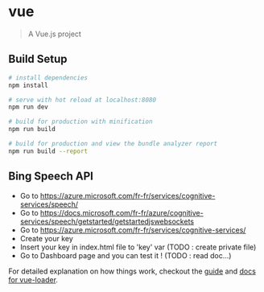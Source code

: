 # vue

> A Vue.js project

## Build Setup

``` bash
# install dependencies
npm install

# serve with hot reload at localhost:8080
npm run dev

# build for production with minification
npm run build

# build for production and view the bundle analyzer report
npm run build --report
```

## Bing Speech API
- Go to https://azure.microsoft.com/fr-fr/services/cognitive-services/speech/
- Go to https://docs.microsoft.com/fr-fr/azure/cognitive-services/speech/getstarted/getstartedjswebsockets
- Go to https://azure.microsoft.com/fr-fr/services/cognitive-services/
- Create your key
- Insert your key in index.html file to 'key' var (TODO : create private file)
- Go to Dashboard page and you can test it ! (TODO : read doc...)


For detailed explanation on how things work, checkout the [guide](http://vuejs-templates.github.io/webpack/) and [docs for vue-loader](http://vuejs.github.io/vue-loader).
